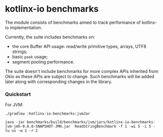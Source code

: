 # kotlinx-io benchmarks

The module consists of benchmarks aimed to track performance of kotlinx-io implementation.

Currently, the suite includes benchmarks on:
- the core Buffer API usage: read/write primitive types, arrays, UTF8 strings;
- basic `peek` usage;
- segment pooling performance.

The suite doesn't include benchmarks for more complex APIs inherited from Okio as these APIs are subject to change.
Such benchmarks will be added later along with corresponding changes in the library.

### Quickstart

For JVM:
```
./gradlew :kotlinx-io-benchmarks:jvmJar

java -jar benchmarks/build/benchmarks/jvm/jars/kotlinx-io-benchmarks-jvm-jmh-0.6.0-SNAPSHOT-JMH.jar  ReadStringBenchmark -f 1 -wi 5 -i 5 -tu us -w 1 -r 1
```
